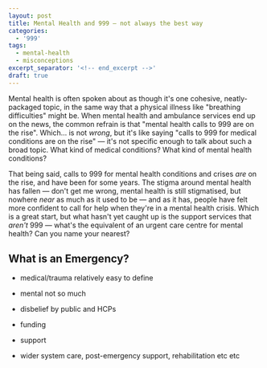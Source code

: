 ```yaml
---
layout: post
title: Mental Health and 999 — not always the best way
categories: 
  - '999'
tags:
  - mental-health
  - misconceptions
excerpt_separator: '<!-- end_excerpt -->'
draft: true
---
```


Mental health is often spoken about as though it's one cohesive, neatly-packaged topic, in the same way that a physical
illness like "breathing difficulties" might be. When mental health and ambulance services end up on the news, the
common refrain is that "mental health calls to 999 are on the rise". Which... is not _wrong_, but it's like saying
"calls to 999 for medical conditions are on the rise" &mdash; it's not specific enough to talk about such a broad topic.
What kind of medical conditions? What kind of mental health conditions?

<!-- end_excerpt -->

That being said, calls to 999 for mental health conditions and crises _are_ on the rise, and have been for some years.
The stigma around mental health has fallen &mdash; don't get me wrong, mental health is still stigmatised, but nowhere
_near_ as much as it used to be &mdash; and as it has, people have felt more confident to call for help when they're in
a mental health crisis. Which is a great start, but what hasn't yet caught up is the support services that _aren't_
999 &mdash; what's the equivalent of an urgent care centre for mental health? Can you name your nearest?

## What is an Emergency?
* medical/trauma relatively easy to define
* mental not so much
* disbelief by public and HCPs



* funding
* support
* wider system care, post-emergency support, rehabilitation etc etc
